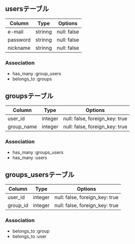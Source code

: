 ## usersテーブル

|Column|Type|Options|
|------|----|-------|
|e-mail|strinng|null: false|
|password|strinng|null: false|
|nickname|strinng|null: false|
### Association
- has_many :group_users
- belongs_to :groups

## groupsテーブル

|Column|Type|Options|
|------|----|-------|
|user_id|integer|null: false, foreign_key: true|
|group_name|integer|null: false, foreign_key: true|

### Association
- has_many :groups_users
- has_many :users

## groups_usersテーブル

|Column|Type|Options|
|------|----|-------|
|user_id|integer|null: false, foreign_key: true|
|group_id|integer|null: false, foreign_key: true|

### Association
- belongs_to :group
- belongs_to :user